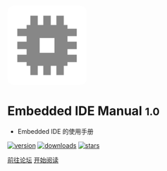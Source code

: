 <img width="180px" style="border-radius: 8%" bor src="img/icon.png">

# Embedded IDE Manual <small>1.0</small>

- Embedded IDE 的使用手册

[![version](https://vsmarketplacebadge.apphb.com/version/cl.eide.svg)](https://marketplace.visualstudio.com/items?itemName=CL.eide) [![downloads](https://vsmarketplacebadge.apphb.com/downloads/cl.eide.svg)](https://marketplace.visualstudio.com/items?itemName=CL.eide) [![stars](https://badgen.net/github/stars/github0null/eide?icon=github&color=4ab8a1)](https://github.com/github0null/eide)

[前往论坛](<https://discuss.em-ide.com>)
[开始阅读](README.md)